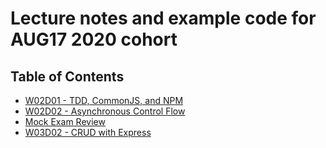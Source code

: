 # Lecture notes and example code for AUG17 2020 cohort

## Table of Contents

* [W02D01 - TDD, CommonJS, and NPM](https://github.com/andydlindsay/aug172020/tree/master/w02d01)
* [W02D02 - Asynchronous Control Flow](https://github.com/andydlindsay/aug172020/tree/master/w02d02)
* [Mock Exam Review](https://github.com/andydlindsay/aug172020/tree/master/breakout-mock-exam-review)
* [W03D02 - CRUD with Express](https://github.com/andydlindsay/aug172020/tree/master/w03d02)
